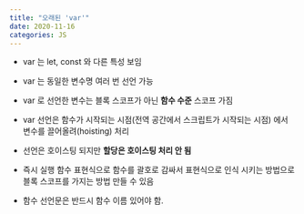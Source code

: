 ```yaml
---
title: "오래된 'var'"
date: 2020-11-16
categories: JS
---
```


- var 는 let, const 와 다른 특성 보임

- var 는 동일한 변수명 여러 번 선언 가능

- var 로 선언한 변수는 블록 스코프가 아닌 **함수 수준** 스코프 가짐

- var 선언은 함수가 시작되는 시점(전역 공간에서 스크립트가 시작되는 시점) 에서 변수를 끌어올려(hoisting) 처리

- 선언은 호이스팅 되지만 **할당은 호이스팅 처리 안 됨**

- 즉시 실행 함수 표현식으로 함수를 괄호로 감싸서 표현식으로 인식 시키는 방법으로 블록 스코프를 가지는 방법 만들 수 있음

- 함수 선언문은 반드시 함수 이름 있어야 함.
